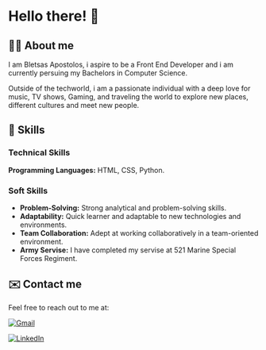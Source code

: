 # Hello there! :wave:

## :man_student: About me 
I am Bletsas Apostolos, i aspire to be a Front End Developer and i am currently persuing my Bachelors in Computer Science.

Outside of the techworld, i am a passionate individual with a deep love for music, TV shows, Gaming, and traveling the world to explore new places, different cultures and meet new people.

## 🚀 Skills

### Technical Skills
**Programming Languages:** HTML, CSS, Python.

### Soft Skills
- **Problem-Solving:** Strong analytical and problem-solving skills.
- **Adaptability:** Quick learner and adaptable to new technologies and environments.
- **Team Collaboration:** Adept at working collaboratively in a team-oriented environment.
- **Army Servise:** I have completed my servise at 521 Marine Special Forces Regiment.

## ✉️ Contact me 
Feel free to reach out to me at:

[![Gmail](https://img.shields.io/badge/Gmail-D14836?style=for-the-badge&logo=Gmail&logoColor=white)](mailto:apostolisbletsas14@gmail.com)

[![LinkedIn](https://img.shields.io/badge/LinkedIn-0077B5?style=for-the-badge&logo=LinkedIn&logoColor=white)](https://www.linkedin.com/in/apostolis-bletsas)
